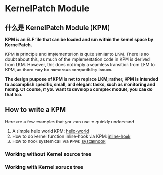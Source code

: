 # KernelPatch Module

## 什么是 KernelPatch Module (KPM)

  **KPM is an ELF file that can be loaded and run within the kernel space by KernelPatch.**  

  KPM in principle and implementation is quite similar to LKM. There is no doubt about this, as much of the implementation code in KPM is derived from LKM. However, this does not imply a seamless transition from LKM to KPM, as there may be numerous compatibility issues.  

  **The design purpose of KPM is not to replace LKM; rather, KPM is intended to accomplish specific, small, and elegant tasks, such as monitoring and hiding. Of course, if you want to develop a complex module, you can do that too.**  

## How to write a KPM

  Here are a few examples that you can use to quickly understand.  

1. A simple hello world KPM: [hello-world](/kpm-demo/hello)  
2. How to do kernel function inline-hook via KPM: [inline-hook](/kpm-demo/inlinehook)  
3. How to hook system call via KPM: [syscallhook](/kpm-demo/syscallhook)  

### Working without Kernel source tree

### Working with Kernel soruce tree

